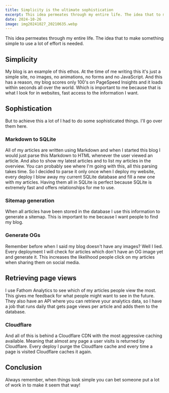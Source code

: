 ```yaml
---
title: Simplicity is the ultimate sophistication
excerpt: This idea permeates through my entire life. The idea that to make something simple to use a lot of effort is needed.
date: 2024-10-26
image: img20241027_20210635.webp
---
```


This idea permeates through my entire life. 
The idea that to make something simple to use a lot of effort is needed.

## Simplicity

My blog is an example of this ethos.
At the time of me writing this it's just a simple site, no images, no animations, no forms and no JavaScript.
And this has a reason, my blog scores only 100's on PageSpeed Insights and it loads within seconds all over the world.
Which is important to me because that is what I look for in websites, fast access to the information I want.

## Sophistication

But to achieve this a lot of I had to do some sophisticated things.
I'll go over them here.

### Markdown to SQLite

All of my articles are written using Markdown and when I started this blog I would just parse this Markdown to HTML whenever the user viewed an article.
And also to show my latest articles and to list my articles in the overview.
You can probably see where I'm going with this, all this parsing takes time. 
So I decided to parse it only once when I deploy my website, every deploy I blow away my current SQLite database and fill a new one with my articles.
Having them all in SQLite is perfect because SQLite is extremely fast and offers relationships for me to use.

### Sitemap generation

When all articles have been stored in the database I use this information to generate a sitemap.
This is important to me because I want people to find my blog.

### Generate OGs

Remember before when I said my blog doesn't have any images? 
Well I lied. 
Every deployment I will check for articles which don't have an OG image yet and generate it.
This increases the likelihood people click on my articles when sharing them on social media.

## Retrieving page views

I use Fathom Analytics to see which of my articles people view the most.
This gives me feedback for what people might want to see in the future.
They also have an API where you can retrieve your analytics data, so I have a job that runs daily that gets page views per article and adds them to the database.

### Cloudflare

And all of this is behind a Cloudflare CDN with the most aggressive caching available. 
Meaning that almost any page a user visits is returned by Cloudflare.
Every deploy I purge the Cloudflare cache and every time a page is visited Cloudflare caches it again.

## Conclusion

Always remember, when things look simple you can bet someone put a lot of work in to make it seem that way!

